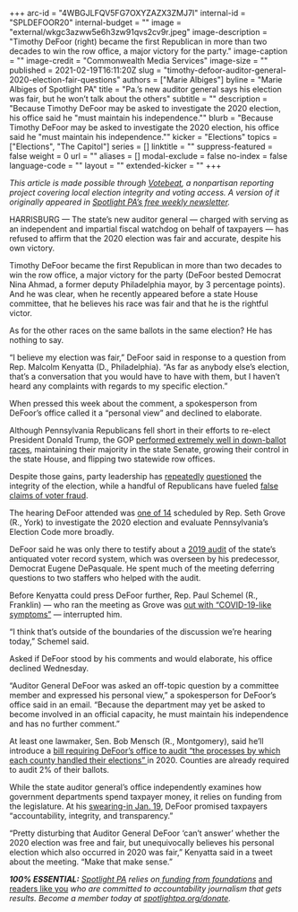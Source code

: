 +++
arc-id = "4WBGJLFQV5FG7OXYZAZX3ZMJ7I"
internal-id = "SPLDEFOOR20"
internal-budget = ""
image = "external/wkgc3azww5e6h3zw91qvs2cv9r.jpeg"
image-description = "Timothy DeFoor (right) became the first Republican in more than two decades to win the row office, a major victory for the party."
image-caption = ""
image-credit = "Commonwealth Media Services"
image-size = ""
published = 2021-02-19T16:11:20Z
slug = "timothy-defoor-auditor-general-2020-election-fair-questions"
authors = ["Marie Albiges"]
byline = "Marie Albiges of Spotlight PA"
title = "Pa.’s new auditor general says his election was fair, but he won’t talk about the others"
subtitle = ""
description = "Because Timothy DeFoor may be asked to investigate the 2020 election, his office said he \"must maintain his independence.\""
blurb = "Because Timothy DeFoor may be asked to investigate the 2020 election, his office said he \"must maintain his independence.\""
kicker = "Elections"
topics = ["Elections", "The Capitol"]
series = []
linktitle = ""
suppress-featured = false
weight = 0
url = ""
aliases = []
modal-exclude = false
no-index = false
language-code = ""
layout = ""
extended-kicker = ""
+++

<i>This article is made possible through </i><a href="http://votebeat.org/"><i>Votebeat</i></a><i>, a nonpartisan reporting project covering local election integrity and voting access. A version of it originally appeared in </i><a href="https://www.spotlightpa.org/newsletters"><i>Spotlight PA’s free weekly newsletter</i></a><i>.</i>

HARRISBURG — The state’s new auditor general — charged with serving as an independent and impartial fiscal watchdog on behalf of taxpayers — has refused to affirm that the 2020 election was fair and accurate, despite his own victory.

Timothy DeFoor became the first Republican in more than two decades to win the row office, a major victory for the party (DeFoor bested Democrat Nina Ahmad, a former deputy Philadelphia mayor, by 3 percentage points). And he was clear, when he recently appeared before a state House committee, that he believes his race was fair and that he is the rightful victor.

As for the other races on the same ballots in the same election? He has nothing to say.

“I believe my election was fair,” DeFoor said in response to a question from Rep. Malcolm Kenyatta (D., Philadelphia). “As far as anybody else’s election, that’s a conversation that you would have to have with them, but I haven’t heard any complaints with regards to my specific election.”

<script src="https://www.spotlightpa.org/embed.js" async></script><div data-spl-embed-version="1" data-spl-src="https://www.spotlightpa.org/embeds/donate/?teaser_text=Spotlight%20PA%20provides%20essential%2C%20public-service%20journalism%20thanks%20to%20readers%20like%20you.%20Help%20us%20continue%20that%20work."></div>

When pressed this week about the comment, a spokesperson from DeFoor’s office called it a “personal view” and declined to elaborate.

Although Pennsylvania Republicans fell short in their efforts to re-elect President Donald Trump, the GOP <a href="https://www.spotlightpa.org/news/2020/11/pennsylvania-democrats-election-2020-down-ballot-losses-biden-trump/">performed extremely well in down-ballot races</a>, maintaining their majority in the state Senate, growing their control in the state House, and flipping two statewide row offices.

Despite those gains, party leadership has <a href="https://www.spotlightpa.org/news/2020/12/pennsylvania-electors-republican-reject-congress-bryan-cutler/">repeatedly</a> <a href="https://www.spotlightpa.org/news/2021/01/pennsylvania-senate-electoral-college-objection-donald-trump-joe-biden-2020-election/">questioned</a> the integrity of the election, while a handful of Republicans have fueled <a href="https://cumberlink.com/news/local/govt-and-politics/elections/legislators-letter-sows-confusion-over-pennsylvanias-vote-count-as-trump-continues-to-rail-against-election/article_b9f429cb-24df-56e8-8a49-068a76a781eb.html">false claims of voter fraud</a>.

The hearing DeFoor attended was <a href="https://www.spotlightpa.org/news/2021/01/pennsylvania-2020-election-hearings-boockvar-republicans-lies-reforms/">one of 14</a> scheduled by Rep. Seth Grove (R., York) to investigate the 2020 election and evaluate Pennsylvania’s Election Code more broadly.

DeFoor said he was only there to testify about a <a href="https://www.paauditor.gov/Media/Default/Reports/Department%20of%20State_SURE%20Audit%20Report%2012-19-19.pdf">2019 audit</a> of the state’s antiquated voter record system, which was overseen by his predecessor, Democrat Eugene DePasquale. He spent much of the meeting deferring questions to two staffers who helped with the audit.

Before Kenyatta could press DeFoor further, Rep. Paul Schemel (R., Franklin) — who ran the meeting as Grove was <a href="http://www.repgrove.com/News/19174/Press-Releases/Grove-Quarantining-Due-to-COVID-19-Like-Symptoms-">out with “COVID-19-like symptoms”</a> — interrupted him.

“I think that’s outside of the boundaries of the discussion we’re hearing today,” Schemel said.

Asked if DeFoor stood by his comments and would elaborate, his office declined Wednesday.

“Auditor General DeFoor was asked an off-topic question by a committee member and expressed his personal view,” a spokesperson for DeFoor’s office said in an email. “Because the department may yet be asked to become involved in an official capacity, he must maintain his independence and has no further comment.”

<script src="https://www.spotlightpa.org/embed.js" async></script><div data-spl-embed-version="1" data-spl-src="https://www.spotlightpa.org/embeds/newsletter/"></div>

At least one lawmaker, Sen. Bob Mensch (R., Montgomery), said he’ll introduce a <a href="https://www.legis.state.pa.us/cfdocs/Legis/CSM/showMemoPublic.cfm?chamber=S&SPick=20210&cosponId=33717">bill requiring DeFoor’s office to audit “the processes by which each county handled their elections” </a>in 2020. Counties are already required to audit 2% of their ballots.

While the state auditor general’s office independently examines how government departments spend taxpayer money, it relies on funding from the legislature. At his <a href="https://www.paauditor.gov/press-releases/timothy-defoor-makes-history-taking-oath-as-pennsylvania-s-52nd-auditor-general-pledges-transparency-and-accountability-to-taxpayers">swearing-in Jan. 19</a>, DeFoor promised taxpayers “accountability, integrity, and transparency.”

“Pretty disturbing that Auditor General DeFoor ‘can’t answer’ whether the 2020 election was free and fair, but unequivocally believes his personal election which also occurred in 2020 was fair,” Kenyatta said in a tweet about the meeting. “Make that make sense.”

<i><b>100% ESSENTIAL:</b></i><i> </i><a href="https://www.spotlightpa.org/"><i>Spotlight PA</i></a><i> relies on</i><a href="https://www.spotlightpa.org/support"><i> funding from foundations</i></a><i> </i><a href="https://www.spotlightpa.org/support">and readers like you</a><i> who are committed to accountability journalism that gets results. Become a member today at </i><a href="http://checkout.fundjournalism.org/memberform?org_id=spotlightpa&campaign=701f4000000TVuIAAW"><i>spotlightpa.org/donate</i></a><i>.</i>

